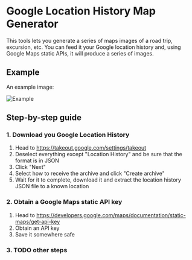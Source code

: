 # Google Location History Map Generator
This tools lets you generate a series of maps images of a road trip, excursion, etc. You can feed it your Google location history and, using Google Maps static APIs, it will produce a series of images.

## Example
An example image:

![Example](https://github.com/MMauro94/glhmg/exampleMap.png)

## Step-by-step guide

### 1. Download you Google Location History 
1. Head to https://takeout.google.com/settings/takeout
2. Deselect everything except "Location History" and be sure that the format is in JSON
3. Click "Next"
4. Select how to receive the archive and click "Create archive"
5. Wait for it to complete, download it and extract the location history JSON file to a known location

### 2. Obtain a Google Maps static API key
1. Head to https://developers.google.com/maps/documentation/static-maps/get-api-key
2. Obtain an API key
3. Save it somewhere safe

### 3. TODO other steps